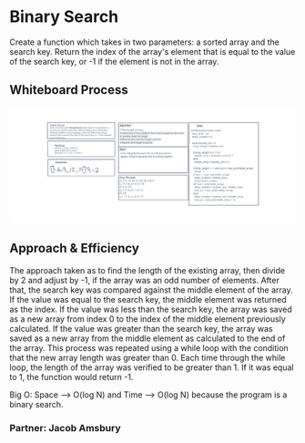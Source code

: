 # Binary Search
Create a function which takes in two parameters: a sorted array and the
search key.  Return the index of the array's element that is equal to the
value of the search key, or -1 if the element is not in the array.

## Whiteboard Process
![BinarySearch whiteboard](Code%20Challenge%20Binary%20Search.png)

## Approach & Efficiency
The approach taken as to find the length of the existing array, then divide
by 2 and adjust by -1, if the array was an odd number of elements.  After
that, the search key was compared against the middle element of the array.
If the value was equal to the search key, the middle element was returned as
the index.  If the value was less than the search key, the array was saved
as a new array from index 0 to the index of the middle element previously
calculated.  If the value was greater than the search key, the array was
saved as a new array from the middle element as calculated to the end of the
array.  This process was repeated using a while loop with the condition that
the new array length was greater than 0.  Each time through the while loop,
the length of the array was verified to be greater than 1.  If it was equal
to 1, the function would return -1.

Big O: Space --> O(log N) and Time --> O(log N) because the program is a
binary search.

### Partner: Jacob Amsbury
